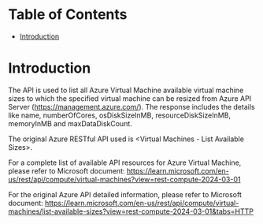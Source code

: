 # Table of Contents
- [Introduction](#introduction)


# Introduction <a name="introduction"></a>
The API is used to list all Azure Virtual Machine available virtual machine sizes to which the specified virtual machine can be resized from Azure API Server (https://management.azure.com/). The response includes the details like name, numberOfCores, osDiskSizeInMB, resourceDiskSizeInMB, memoryInMB and maxDataDiskCount.



The original Azure RESTful API used is <Virtual Machines - List Available Sizes>. 



For a complete list of available API resources for Azure Virtual Machine, please refer to Microsoft document: https://learn.microsoft.com/en-us/rest/api/compute/virtual-machines?view=rest-compute-2024-03-01

For the original Azure API detailed information, please refer to Microsoft document: https://learn.microsoft.com/en-us/rest/api/compute/virtual-machines/list-available-sizes?view=rest-compute-2024-03-01&tabs=HTTP